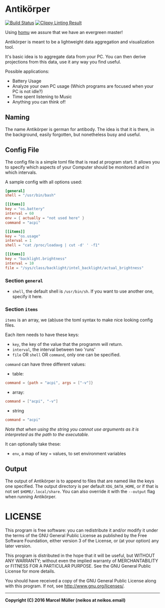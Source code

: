 Antikörper
==========

[![Build Status](https://travis-ci.org/anti-koerper/antikoerper.svg?branch=master)](https://travis-ci.org/anti-koerper/antikoerper)
[![Clippy Linting Result](https://clippy.bashy.io/github/anti-koerper/antikoerper/master/badge.svg)](https://clippy.bashy.io/github/anti-koerper/antikoerper/master/log)

Using [homu](https://homu.io) we assure that we have an evergreen master!


Antikörper is meant to be a lightweight data aggregation and visualization tool.

It's basic idea is to aggregate data from your PC. You can then derive
projections from this data, use it any way you find useful.

Possible applications:

- Battery Usage
- Analyze your own PC usage (Which programs are focused when your PC is not
idle?)
- Time spent listening to Music
- Anything you can think of!


Naming
------

The name Antikörper is german for antibody. The idea is that it is there, in the
background, easily forgotten, but nonetheless busy and useful.

Config File
-----------

The config file is a simple toml file that is read at program start. It allows
you to specify which aspects of your Computer should be monitored and in which
intervals.

A sample config with all options used:

```toml
[general]
shell = "/usr/bin/bash"

[[items]]
key = "os.battery"
interval = 60
env = { actually = "not used here" }
command = "acpi"

[[items]]
key = "os.usage"
interval = 1
shell = "cat /proc/loadavg | cut -d' ' -f1"

[[items]]
key = "backlight.brightness"
interval = 10
file = "/sys/class/backlight/intel_backlight/actual_brightness"
```

### Section `general`

- `shell`, the default shell is `/usr/bin/sh`. If you want to use another one,
  specify it here.

### Section `items`

`items` is an array, we (ab)use the toml syntax to make nice looking config
files.

Each item needs to have these keys:
- `key`, the key of the value that the programm will return.
- `interval`, the interval between two 'runs'
- `file` OR `shell` OR `command`, only one can be specified.

`command` can have three different values:

- table:
```toml
command = {path = "acpi", args = ["-v"]}
```
- array:
```toml
command = ["acpi", "-v"]
```

- string
```toml
command = "acpi"
```

*Note that when using the string you cannot use arguments as it is interpreted
as the path to the executable.*

It can optionally take these:
- `env`, a map of key = values, to set environment variables

Output
------

The output of Antikörper is to append to files that are named like the keys one
specified. The output directory is per default `XDG_DATA_HOME`, or if that is
not set `$HOME/.local/share`. You can also override it with the `--output` flag
when running Antikörper.

# LICENSE

This program is free software: you can redistribute it and/or modify
it under the terms of the GNU General Public License as published by
the Free Software Foundation, either version 3 of the License, or
(at your option) any later version.

This program is distributed in the hope that it will be useful,
but WITHOUT ANY WARRANTY; without even the implied warranty of
MERCHANTABILITY or FITNESS FOR A PARTICULAR PURPOSE.  See the
GNU General Public License for more details.

You should have received a copy of the GNU General Public License
along with this program.  If not, see <http://www.gnu.org/licenses/>.


--------


__Copyright (C) 2016 Marcel Müller (neikos at neikos.email)__
